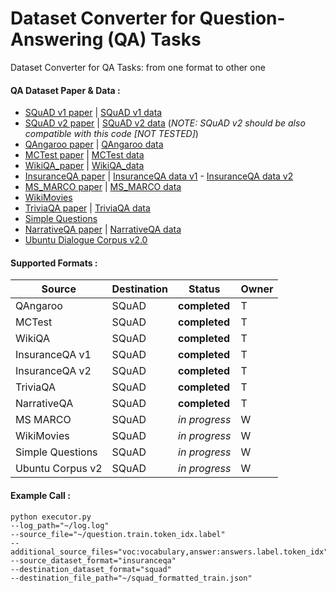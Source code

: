 # Dataset Converter for Question-Answering (QA) Tasks 
Dataset Converter for QA Tasks: from one format to other one

#### QA Dataset Paper & Data :

* [SQuAD v1 paper](https://arxiv.org/pdf/1606.05250) | [SQuAD v1 data](https://github.com/rajpurkar/SQuAD-explorer/blob/master/dataset)
* [SQuAD v2 paper](https://arxiv.org/abs/1806.03822) | [SQuAD v2 data](https://github.com/rajpurkar/SQuAD-explorer/blob/master/dataset) (*NOTE: SQuAD v2 should be also compatible with this code [NOT TESTED]*) 
* [QAngaroo paper](https://transacl.org/ojs/index.php/tacl/article/viewFile/1325/299) | [QAngaroo data](http://bit.ly/2m0W32k)
* [MCTest paper](https://www.microsoft.com/en-us/research/wp-content/uploads/2016/11/MCTest_EMNLP2013.pdf) | [MCTest data](https://github.com/mcobzarenco/mctest/tree/master/data/MCTest)
* [WikiQA_paper](https://aclweb.org/anthology/D15-1237) | [WikiQA_data](https://www.microsoft.com/en-us/download/details.aspx?id=52419)
* [InsuranceQA paper](https://arxiv.org/abs/1508.01585) | [InsuranceQA data v1](https://github.com/shuzi/insuranceQA/tree/master/V1) - [InsuranceQA data v2](https://github.com/shuzi/insuranceQA/tree/master/V2) 
* [MS_MARCO paper](https://arxiv.org/pdf/1611.09268.pdf) | [MS_MARCO data](http://www.msmarco.org/dataset.aspx)
* [WikiMovies](https://arxiv.org/abs/1606.03126)
* [TriviaQA paper](https://arxiv.org/abs/1705.03551) | [TriviaQA data](http://nlp.cs.washington.edu/triviaqa/)
* [Simple Questions](https://arxiv.org/abs/1506.02075)
* [NarrativeQA paper](https://arxiv.org/abs/1712.07040) | [NarrativeQA data](https://github.com/deepmind/narrativeqa)
* [Ubuntu Dialogue Corpus v2.0](https://github.com/rkadlec/ubuntu-ranking-dataset-creator)

#### Supported Formats :
Source | Destination | Status | Owner
------------ | ------------- | ------------- | -------------
QAngaroo| SQuAD| **completed**| T
MCTest| SQuAD| **completed**| T
WikiQA| SQuAD| **completed**| T
InsuranceQA v1| SQuAD| **completed**| T
InsuranceQA v2| SQuAD| **completed**| T
TriviaQA| SQuAD| **completed**| T
NarrativeQA| SQuAD| **completed**| T
MS MARCO| SQuAD| *in progress*| W
WikiMovies| SQuAD| *in progress*| W
Simple Questions| SQuAD| *in progress*| W
Ubuntu Corpus v2| SQuAD| *in progress*| W

#### Example Call :
```
python executor.py 
--log_path="~/log.log" 
--source_file="~/question.train.token_idx.label" 
--additional_source_files="voc:vocabulary,answer:answers.label.token_idx" 
--source_dataset_format="insuranceqa" 
--destination_dataset_format="squad" 
--destination_file_path="~/squad_formatted_train.json"
```